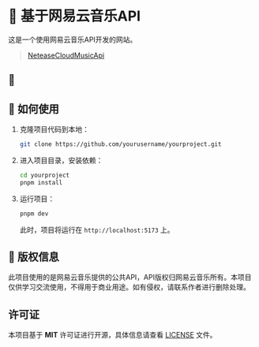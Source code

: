 # 🎵 基于网易云音乐API

这是一个使用网易云音乐API开发的网站。

> [NeteaseCloudMusicApi](https://github.com/Binaryify/NeteaseCloudMusicApi)

## 📜

## 🚀 如何使用

1. 克隆项目代码到本地：

   ```bash
   git clone https://github.com/yourusername/yourproject.git
   ```

2. 进入项目目录，安装依赖：

   ```bash
   cd yourproject
   pnpm install
   ```

3. 运行项目：

   ```bash
   pnpm dev
   ```

   此时，项目将运行在 `http://localhost:5173` 上。

## 📖 版权信息

此项目使用的是网易云音乐提供的公共API，API版权归网易云音乐所有。本项目仅供学习交流使用，不得用于商业用途。如有侵权，请联系作者进行删除处理。

## 许可证

本项目基于 **MIT** 许可证进行开源，具体信息请查看 [LICENSE](LICENSE) 文件。

